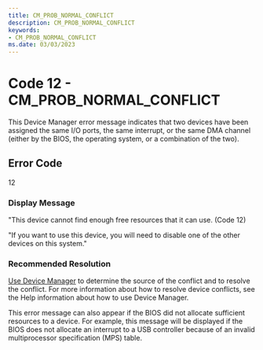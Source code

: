 ```yaml
---
title: CM_PROB_NORMAL_CONFLICT
description: CM_PROB_NORMAL_CONFLICT
keywords:
- CM_PROB_NORMAL_CONFLICT
ms.date: 03/03/2023
---
```


# Code 12 - CM_PROB_NORMAL_CONFLICT

This Device Manager error message indicates that two devices have been assigned the same I/O ports, the same interrupt, or the same DMA channel (either by the BIOS, the operating system, or a combination of the two).

## Error Code

12

### Display Message

"This device cannot find enough free resources that it can use. (Code 12)

"If you want to use this device, you will need to disable one of the other devices on this system."

### Recommended Resolution

[Use Device Manager](using-device-manager.md) to determine the source of the conflict and to resolve the conflict. For more information about how to resolve device conflicts, see the Help information about how to use Device Manager.

This error message can also appear if the BIOS did not allocate sufficient resources to a device. For example, this message will be displayed if the BIOS does not allocate an interrupt to a USB controller because of an invalid multiprocessor specification (MPS) table.
